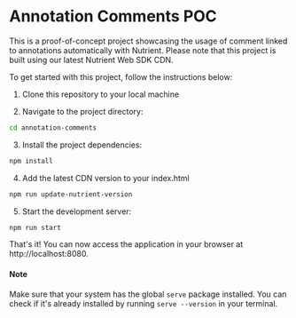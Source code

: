 # Annotation Comments POC

This is a proof-of-concept project showcasing the usage of comment linked to annotations automatically with Nutrient. Please note that this project is built using our latest Nutrient Web SDK CDN.

To get started with this project, follow the instructions below:

1. Clone this repository to your local machine

2. Navigate to the project directory:

```bash
cd annotation-comments
```

3. Install the project dependencies:

```bash
npm install
```
4. Add the latest CDN version to your index.html

```bash
npm run update-nutrient-version
```

5. Start the development server:

```bash
npm run start
```

That's it! You can now access the application in your browser at http://localhost:8080.
#### Note
Make sure that your system has the global `serve` package installed. You can check if it's already installed by running `serve --version` in your terminal.
